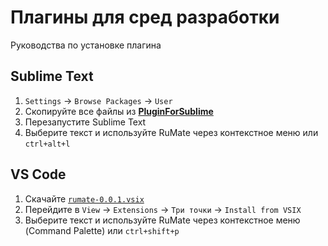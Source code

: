 # Плагины для сред разработки
Руководства по установке плагина

## Sublime Text

1. `Settings` → `Browse Packages` → `User`
2. Скопируйте все файлы из [**PluginForSublime**](https://github.com/notdiff/RuMate/tree/main/Plugins/PluginForSublime)
3. Перезапустите Sublime Text
4. Выберите текст и используйте RuMate через контекстное меню или `ctrl+alt+l`

## VS Code

1. Скачайте [`rumate-0.0.1.vsix`](https://github.com/notdiff/RuMate/blob/main/Plugins/PluginForVSCode/rumate-0.0.1.vsix)
2. Перейдите в `View` → `Extensions` → `Три точки` → `Install from VSIX`
3. Выберите текст и используйте RuMate через контекстное меню (Command Palette) или `ctrl+shift+p`

